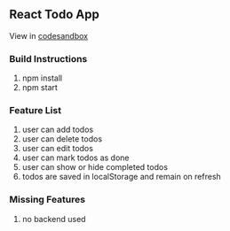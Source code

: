 ## React Todo App
View in [codesandbox](http://a.com)

### Build Instructions
1. npm install
2. npm start

### Feature List
1. user can add todos
2. user can delete todos
3. user can edit todos
4. user can mark todos as done
5. user can show or hide completed todos
6. todos are saved in localStorage and remain on refresh

### Missing Features
1. no backend used
